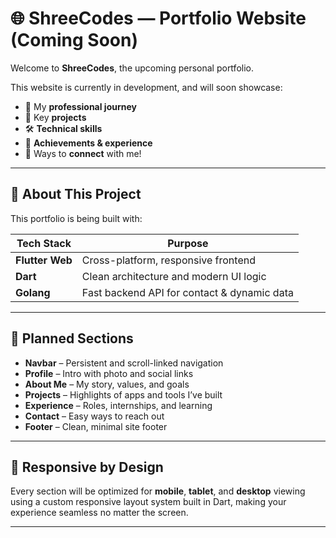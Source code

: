 # 🌐 ShreeCodes — Portfolio Website (Coming Soon)

Welcome to **ShreeCodes**, the upcoming personal portfolio.

This website is currently in development, and will soon showcase:
- 📌 My **professional journey**
- 💼 Key **projects**
- 🛠️ **Technical skills**
- 🌟 **Achievements & experience**
- 🤝 Ways to **connect** with me!

---

## 📌 About This Project

This portfolio is being built with:

| Tech Stack      | Purpose                                     |
|-----------------|-----------------------------------------    |
| **Flutter Web** | Cross-platform, responsive frontend         |
| **Dart**        | Clean architecture and modern UI logic      |
| **Golang**      | Fast backend API for contact & dynamic data |

---

## 🧩 Planned Sections

- **Navbar** – Persistent and scroll-linked navigation
- **Profile** – Intro with photo and social links
- **About Me** – My story, values, and goals
- **Projects** – Highlights of apps and tools I’ve built
- **Experience** – Roles, internships, and learning
- **Contact** – Easy ways to reach out
- **Footer** – Clean, minimal site footer

---

## 📱 Responsive by Design

Every section will be optimized for **mobile**, **tablet**, and **desktop** viewing using a custom responsive layout system built in Dart, making your experience seamless no matter the screen.

---